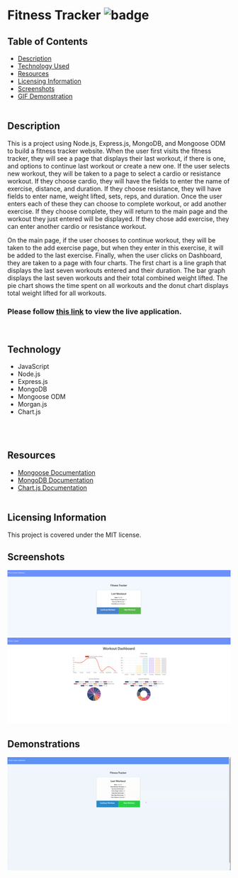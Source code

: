# Fitness Tracker ![badge](https://img.shields.io/badge/license-MIT-blue)

## Table of Contents

- [Description](#description)
- [Technology Used](#technology)
- [Resources](#resources)
- [Licensing Information](#licensing)
- [Screenshots](#screenshots)
- [GIF Demonstration](#demonstrations)
  <br>
  <br>

## Description

This is a project using Node.js, Express.js, MongoDB, and Mongoose ODM to build a fitness tracker website. When the user first visits the fitness tracker, they will see a page that displays their last workout, if there is one, and options to continue last workout or create a new one. If the user selects new workout, they will be taken to a page to select a cardio or resistance workout. If they choose cardio, they will have the fields to enter the name of exercise, distance, and duration. If they choose resistance, they will have fields to enter name, weight lifted, sets, reps, and duration. Once the user enters each of these they can choose to complete workout, or add another exercise. If they choose complete, they will return to the main page and the workout they just entered will be displayed. If they chose add exercise, they can enter another cardio or resistance workout.

On the main page, if the user chooses to continue workout, they will be taken to the add exercise page, but when they enter in this exercise, it will be added to the last exercise. Finally, when the user clicks on Dashboard, they are taken to a page with four charts. The first chart is a line graph that displays the last seven workouts entered and their duration. The bar graph displays the last seven workouts and their total combined weight lifted. The pie chart shows the time spent on all workouts and the donut chart displays total weight lifted for all workouts.

### Please follow [this link](https://aqueous-forest-70014.herokuapp.com/) to view the live application.

<br>

## Technology

- JavaScript
- Node.js
- Express.js
- MongoDB
- Mongoose ODM
- Morgan.js
- Chart.js

<br>
<br>

## Resources

- [Mongoose Documentation](https://mongoosejs.com/docs/guide.html)
- [MongoDB Documentation](https://docs.mongodb.com/manual/)
- [Chart.js Documentation](https://www.chartjs.org/docs/latest/)
  <br>
  <br>

## Licensing Information

This project is covered under the MIT license.

## Screenshots

![](public/images/screenshot-2.png)
![](public/images/screenshot-1.png)

## Demonstrations

![](public/gifs/add-new.gif)
<br>
